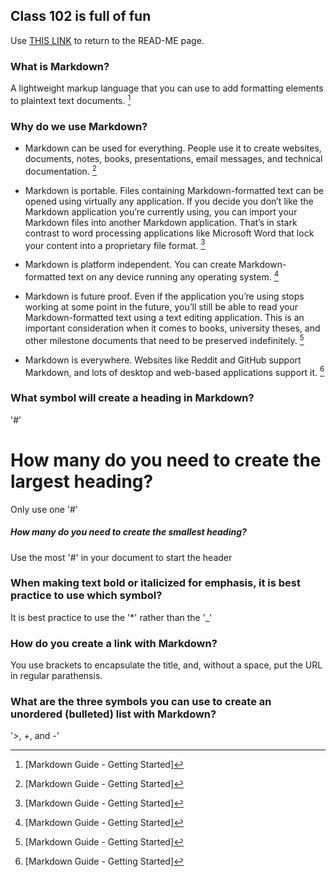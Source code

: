 ## Class 102 is full of fun

Use [THIS LINK](https://c0d3cisco.github.io/reading-notes/) to return to the READ-ME page. 

### What is Markdown?

A lightweight markup language that you can use to add formatting elements to plaintext text documents. [^1]

### Why do we use Markdown?

- Markdown can be used for everything. People use it to create websites, documents, notes, books, presentations, email messages, and technical documentation. [^1]

- Markdown is portable. Files containing Markdown-formatted text can be opened using virtually any application. If you decide you don’t like the Markdown application you’re currently using, you can import your Markdown files into another Markdown application. That’s in stark contrast to word processing applications like Microsoft Word that lock your content into a proprietary file format. [^1]

- Markdown is platform independent. You can create Markdown-formatted text on any device running any operating system. [^1]

- Markdown is future proof. Even if the application you’re using stops working at some point in the future, you’ll still be able to read your Markdown-formatted text using a text editing application. This is an important consideration when it comes to books, university theses, and other milestone documents that need to be preserved indefinitely. [^1]

- Markdown is everywhere. Websites like Reddit and GitHub support Markdown, and lots of desktop and web-based applications support it. [^1]

### What symbol will create a heading in Markdown?

'#'

# How many do you need to create the largest heading?

Only use one '#'

##### How many do you need to create the smallest heading?

Use the most '#' in your document to start the header

### When making text bold or italicized for emphasis, it is best practice to use which symbol?

It is best practice to use the '*' rather than the '_'

### How do you create a link with Markdown?

You use brackets to encapsulate the title, and, without a space, put the URL in regular parathensis.

### What are the three symbols you can use to create an unordered (bulleted) list with Markdown?

'>, +, and -'


[^1]: [Markdown Guide - Getting Started] 
